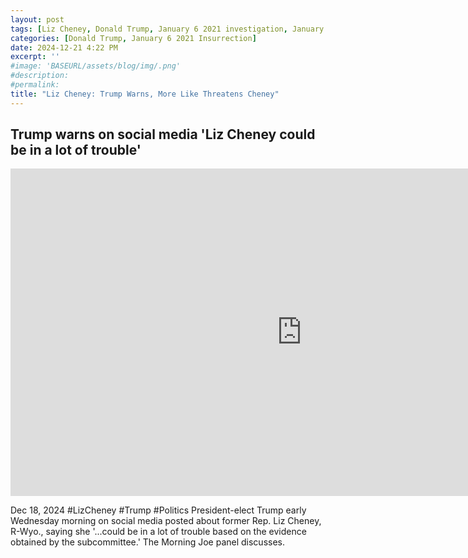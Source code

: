 ```yaml
---
layout: post
tags: [Liz Cheney, Donald Trump, January 6 2021 investigation, January 6 2021 committee, Cassidy Hutchinson testimony, politics, MSNBC]
categories: [Donald Trump, January 6 2021 Insurrection]
date: 2024-12-21 4:22 PM
excerpt: ''
#image: 'BASEURL/assets/blog/img/.png'
#description:
#permalink:
title: "Liz Cheney: Trump Warns, More Like Threatens Cheney"
---
```



## Trump warns on social media 'Liz Cheney could be in a lot of trouble'

<iframe width="932" height="524" src="https://www.youtube.com/embed/S3PoPUoBgXA" title="Trump warns on social media &#39;Liz Cheney could be in a lot of trouble&#39;" frameborder="0" allow="accelerometer; autoplay; clipboard-write; encrypted-media; gyroscope; picture-in-picture; web-share" referrerpolicy="strict-origin-when-cross-origin" allowfullscreen></iframe>

Dec 18, 2024  #LizCheney #Trump #Politics
President-elect Trump early Wednesday morning on social media posted about former Rep. Liz Cheney, R-Wyo., saying she '...could be in a lot of trouble based on the evidence obtained by the subcommittee.' The Morning Joe panel discusses.
